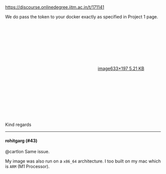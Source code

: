 https://discourse.onlinedegree.iitm.ac.in/t/171141

We do pass the token to your docker exactly as specified in Project 1 page.<br/>
<div class="lightbox-wrapper"><a class="lightbox" data-download-href="/uploads/short-url/cQ8bgXIjD37N3gxBAEHvJ8iStNL.png?dl=1" href="https://europe1.discourse-cdn.com/flex013/uploads/iitm/original/3X/5/9/59feb291f76643832a4b1b0f68037c2dee61deb1.png" title="image"><div class="meta"><svg aria-hidden="true" class="fa d-icon d-icon-far-image svg-icon"><use href="#far-image"></use></svg><span class="filename">image</span><span class="informations">633×197 5.21 KB</span><svg aria-hidden="true" class="fa d-icon d-icon-discourse-expand svg-icon"><use href="#discourse-expand"></use></svg></div></a></div></p>
<p>Kind regards</p><hr>

<h4>rohitgarg (#43)</h4>
<p><span class="mention">@cartlon</span> Same issue.</p>
<p>My image was also run on a <code>x86_64</code> architecture. I too built on my mac which is <code>ARM</code> (M1 Processor).